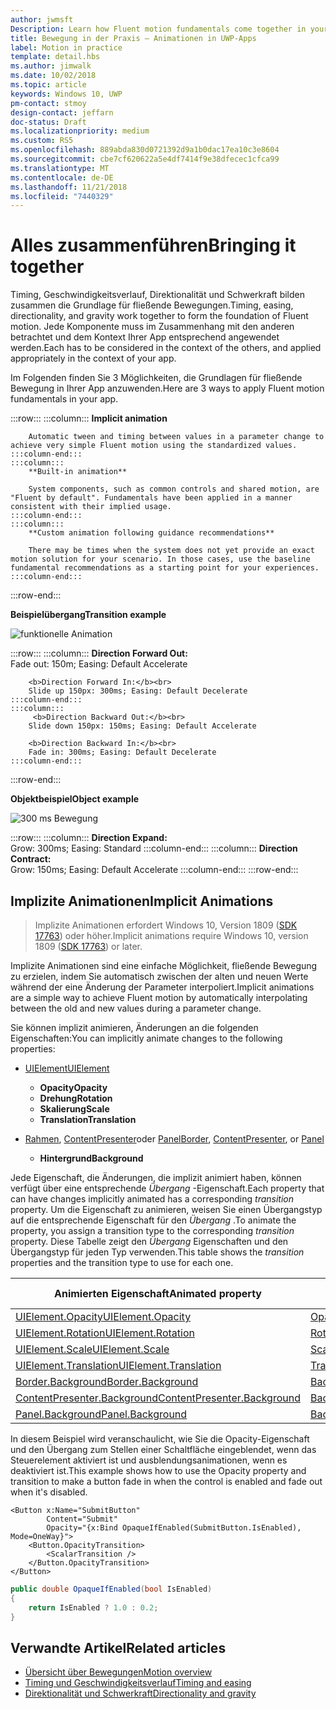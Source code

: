```yaml
---
author: jwmsft
Description: Learn how Fluent motion fundamentals come together in your app.
title: Bewegung in der Praxis – Animationen in UWP-Apps
label: Motion in practice
template: detail.hbs
ms.author: jimwalk
ms.date: 10/02/2018
ms.topic: article
keywords: Windows 10, UWP
pm-contact: stmoy
design-contact: jeffarn
doc-status: Draft
ms.localizationpriority: medium
ms.custom: RS5
ms.openlocfilehash: 889abda830d0721392d9a1b0dac17ea10c3e8604
ms.sourcegitcommit: cbe7cf620622a5e4df7414f9e38dfecec1cfca99
ms.translationtype: MT
ms.contentlocale: de-DE
ms.lasthandoff: 11/21/2018
ms.locfileid: "7440329"
---
```

# <a name="bringing-it-together"></a><span data-ttu-id="eb144-103">Alles zusammenführen</span><span class="sxs-lookup"><span data-stu-id="eb144-103">Bringing it together</span></span>

<span data-ttu-id="eb144-104">Timing, Geschwindigkeitsverlauf, Direktionalität und Schwerkraft bilden zusammen die Grundlage für fließende Bewegungen.</span><span class="sxs-lookup"><span data-stu-id="eb144-104">Timing, easing, directionality, and gravity work together to form the foundation of Fluent motion.</span></span> <span data-ttu-id="eb144-105">Jede Komponente muss im Zusammenhang mit den anderen betrachtet und dem Kontext Ihrer App entsprechend angewendet werden.</span><span class="sxs-lookup"><span data-stu-id="eb144-105">Each has to be considered in the context of the others, and applied appropriately in the context of your app.</span></span>

<span data-ttu-id="eb144-106">Im Folgenden finden Sie 3 Möglichkeiten, die Grundlagen für fließende Bewegung in Ihrer App anzuwenden.</span><span class="sxs-lookup"><span data-stu-id="eb144-106">Here are 3 ways to apply Fluent motion fundamentals in your app.</span></span>

:::row:::
    :::column:::
        **Implicit animation**

        Automatic tween and timing between values in a parameter change to achieve very simple Fluent motion using the standardized values.
    :::column-end:::
    :::column:::
        **Built-in animation**

        System components, such as common controls and shared motion, are "Fluent by default". Fundamentals have been applied in a manner consistent with their implied usage.
    :::column-end:::
    :::column:::
        **Custom animation following guidance recommendations**

        There may be times when the system does not yet provide an exact motion solution for your scenario. In those cases, use the baseline fundamental recommendations as a starting point for your experiences.
    :::column-end:::
:::row-end:::

**<span data-ttu-id="eb144-107">Beispielübergang</span><span class="sxs-lookup"><span data-stu-id="eb144-107">Transition example</span></span>**

![funktionelle Animation](images/pageRefresh.gif)

:::row:::
    :::column:::
        <b>Direction Forward Out:</b><br>
        Fade out: 150m; Easing: Default Accelerate

        <b>Direction Forward In:</b><br>
        Slide up 150px: 300ms; Easing: Default Decelerate
    :::column-end:::
    :::column:::
         <b>Direction Backward Out:</b><br>
        Slide down 150px: 150ms; Easing: Default Accelerate

        <b>Direction Backward In:</b><br>
        Fade in: 300ms; Easing: Default Decelerate
    :::column-end:::
:::row-end:::

**<span data-ttu-id="eb144-109">Objektbeispiel</span><span class="sxs-lookup"><span data-stu-id="eb144-109">Object example</span></span>**

 ![300 ms Bewegung](images/control.gif)

:::row:::
    :::column:::
        <b>Direction Expand:</b><br>
        Grow: 300ms; Easing: Standard
    :::column-end:::
    :::column:::
        <b>Direction Contract:</b><br>
        Grow: 150ms; Easing: Default Accelerate
    :::column-end:::
:::row-end:::

## <a name="implicit-animations"></a><span data-ttu-id="eb144-111">Implizite Animationen</span><span class="sxs-lookup"><span data-stu-id="eb144-111">Implicit Animations</span></span>

> <span data-ttu-id="eb144-112">Implizite Animationen erfordert Windows 10, Version 1809 ([SDK 17763](https://developer.microsoft.com/windows/downloads/windows-10-sdk)) oder höher.</span><span class="sxs-lookup"><span data-stu-id="eb144-112">Implicit animations require Windows 10, version 1809 ([SDK 17763](https://developer.microsoft.com/windows/downloads/windows-10-sdk)) or later.</span></span>


<span data-ttu-id="eb144-113">Implizite Animationen sind eine einfache Möglichkeit, fließende Bewegung zu erzielen, indem Sie automatisch zwischen der alten und neuen Werte während der eine Änderung der Parameter interpoliert.</span><span class="sxs-lookup"><span data-stu-id="eb144-113">Implicit animations are a simple way to achieve Fluent motion by automatically interpolating between the old and new values during a parameter change.</span></span>

<span data-ttu-id="eb144-114">Sie können implizit animieren, Änderungen an die folgenden Eigenschaften:</span><span class="sxs-lookup"><span data-stu-id="eb144-114">You can implicitly animate changes to the following properties:</span></span>

- [<span data-ttu-id="eb144-115">UIElement</span><span class="sxs-lookup"><span data-stu-id="eb144-115">UIElement</span></span>](/uwp/api/windows.ui.xaml.uielement)
  - **<span data-ttu-id="eb144-116">Opacity</span><span class="sxs-lookup"><span data-stu-id="eb144-116">Opacity</span></span>**
  - **<span data-ttu-id="eb144-117">Drehung</span><span class="sxs-lookup"><span data-stu-id="eb144-117">Rotation</span></span>**
  - **<span data-ttu-id="eb144-118">Skalierung</span><span class="sxs-lookup"><span data-stu-id="eb144-118">Scale</span></span>**
  - **<span data-ttu-id="eb144-119">Translation</span><span class="sxs-lookup"><span data-stu-id="eb144-119">Translation</span></span>**

- <span data-ttu-id="eb144-120">[Rahmen](/uwp/api/windows.ui.xaml.controls.border), [ContentPresenter](/uwp/api/windows.ui.xaml.controls.contentpresenter)oder [Panel](/uwp/api/windows.ui.xaml.controls.panel)</span><span class="sxs-lookup"><span data-stu-id="eb144-120">[Border](/uwp/api/windows.ui.xaml.controls.border), [ContentPresenter](/uwp/api/windows.ui.xaml.controls.contentpresenter), or [Panel](/uwp/api/windows.ui.xaml.controls.panel)</span></span>
  - **<span data-ttu-id="eb144-121">Hintergrund</span><span class="sxs-lookup"><span data-stu-id="eb144-121">Background</span></span>**

<span data-ttu-id="eb144-122">Jede Eigenschaft, die Änderungen, die implizit animiert haben, können verfügt über eine entsprechende _Übergang_ -Eigenschaft.</span><span class="sxs-lookup"><span data-stu-id="eb144-122">Each property that can have changes implicitly animated has a corresponding _transition_ property.</span></span> <span data-ttu-id="eb144-123">Um die Eigenschaft zu animieren, weisen Sie einen Übergangstyp auf die entsprechende Eigenschaft für den _Übergang_ .</span><span class="sxs-lookup"><span data-stu-id="eb144-123">To animate the property, you assign a transition type to the corresponding _transition_ property.</span></span> <span data-ttu-id="eb144-124">Diese Tabelle zeigt den _Übergang_ Eigenschaften und den Übergangstyp für jeden Typ verwenden.</span><span class="sxs-lookup"><span data-stu-id="eb144-124">This table shows the _transition_ properties and the transition type to use for each one.</span></span>

| <span data-ttu-id="eb144-125">Animierten Eigenschaft</span><span class="sxs-lookup"><span data-stu-id="eb144-125">Animated property</span></span> | <span data-ttu-id="eb144-126">Übergang-Eigenschaft</span><span class="sxs-lookup"><span data-stu-id="eb144-126">Transition property</span></span> | <span data-ttu-id="eb144-127">Implizite Übergangstyp</span><span class="sxs-lookup"><span data-stu-id="eb144-127">Implicit transition type</span></span> |
| -- | -- | -- |
| [<span data-ttu-id="eb144-128">UIElement.Opacity</span><span class="sxs-lookup"><span data-stu-id="eb144-128">UIElement.Opacity</span></span>](/uwp/api/windows.ui.xaml.uielement.opacity) | [<span data-ttu-id="eb144-129">OpacityTransition</span><span class="sxs-lookup"><span data-stu-id="eb144-129">OpacityTransition</span></span>](/uwp/api/windows.ui.xaml.uielement.opacitytransition) | [<span data-ttu-id="eb144-130">ScalarTransition</span><span class="sxs-lookup"><span data-stu-id="eb144-130">ScalarTransition</span></span>](/uwp/api/windows.ui.xaml.scalartransition) |
| [<span data-ttu-id="eb144-131">UIElement.Rotation</span><span class="sxs-lookup"><span data-stu-id="eb144-131">UIElement.Rotation</span></span>](/uwp/api/windows.ui.xaml.uielement.rotation) | [<span data-ttu-id="eb144-132">RotationTransition</span><span class="sxs-lookup"><span data-stu-id="eb144-132">RotationTransition</span></span>](/uwp/api/windows.ui.xaml.uielement.rotationtransition) | [<span data-ttu-id="eb144-133">ScalarTransition</span><span class="sxs-lookup"><span data-stu-id="eb144-133">ScalarTransition</span></span>](/uwp/api/windows.ui.xaml.scalartransition) |
| [<span data-ttu-id="eb144-134">UIElement.Scale</span><span class="sxs-lookup"><span data-stu-id="eb144-134">UIElement.Scale</span></span>](/uwp/api/windows.ui.xaml.uielement.scale) | [<span data-ttu-id="eb144-135">ScaleTransition</span><span class="sxs-lookup"><span data-stu-id="eb144-135">ScaleTransition</span></span>](/uwp/api/windows.ui.xaml.uielement.scaletransition) | [<span data-ttu-id="eb144-136">Vector3Transition</span><span class="sxs-lookup"><span data-stu-id="eb144-136">Vector3Transition</span></span>](/uwp/api/windows.ui.xaml.uielement.vector3transition) |
| [<span data-ttu-id="eb144-137">UIElement.Translation</span><span class="sxs-lookup"><span data-stu-id="eb144-137">UIElement.Translation</span></span>](/uwp/api/windows.ui.xaml.uielement.scale) | [<span data-ttu-id="eb144-138">TranslationTransition</span><span class="sxs-lookup"><span data-stu-id="eb144-138">TranslationTransition</span></span>](/uwp/api/windows.ui.xaml.uielement.translationtransition) | [<span data-ttu-id="eb144-139">Vector3Transition</span><span class="sxs-lookup"><span data-stu-id="eb144-139">Vector3Transition</span></span>](/uwp/api/windows.ui.xaml.uielement.vector3transition) |
| [<span data-ttu-id="eb144-140">Border.Background</span><span class="sxs-lookup"><span data-stu-id="eb144-140">Border.Background</span></span>](/uwp/api/windows.ui.xaml.controls.border.background) | [<span data-ttu-id="eb144-141">BackgroundTransition</span><span class="sxs-lookup"><span data-stu-id="eb144-141">BackgroundTransition</span></span>](/uwp/api/windows.ui.xaml.controls.border.backgroundtransition) | [<span data-ttu-id="eb144-142">BrushTransition</span><span class="sxs-lookup"><span data-stu-id="eb144-142">BrushTransition</span></span>](//uwp/api/windows.ui.xaml.uielement.brushtransition) |
| [<span data-ttu-id="eb144-143">ContentPresenter.Background</span><span class="sxs-lookup"><span data-stu-id="eb144-143">ContentPresenter.Background</span></span>](/uwp/api/windows.ui.xaml.controls.contentpresenter.background) | [<span data-ttu-id="eb144-144">BackgroundTransition</span><span class="sxs-lookup"><span data-stu-id="eb144-144">BackgroundTransition</span></span>](/uwp/api/windows.ui.xaml.controls.contentpresenter.backgroundtransition) | [<span data-ttu-id="eb144-145">BrushTransition</span><span class="sxs-lookup"><span data-stu-id="eb144-145">BrushTransition</span></span>](//uwp/api/windows.ui.xaml.uielement.brushtransition) |
| [<span data-ttu-id="eb144-146">Panel.Background</span><span class="sxs-lookup"><span data-stu-id="eb144-146">Panel.Background</span></span>](/uwp/api/windows.ui.xaml.controls.panel.background) | [<span data-ttu-id="eb144-147">BackgroundTransition</span><span class="sxs-lookup"><span data-stu-id="eb144-147">BackgroundTransition</span></span>](/uwp/api/windows.ui.xaml.controls.panel.backgroundtransition)  | [<span data-ttu-id="eb144-148">BrushTransition</span><span class="sxs-lookup"><span data-stu-id="eb144-148">BrushTransition</span></span>](//uwp/api/windows.ui.xaml.uielement.brushtransition) |

<span data-ttu-id="eb144-149">In diesem Beispiel wird veranschaulicht, wie Sie die Opacity-Eigenschaft und den Übergang zum Stellen einer Schaltfläche eingeblendet, wenn das Steuerelement aktiviert ist und ausblendungsanimationen, wenn es deaktiviert ist.</span><span class="sxs-lookup"><span data-stu-id="eb144-149">This example shows how to use the Opacity property and transition to make a button fade in when the control is enabled and fade out when it's disabled.</span></span>

```xaml
<Button x:Name="SubmitButton"
        Content="Submit"
        Opacity="{x:Bind OpaqueIfEnabled(SubmitButton.IsEnabled), Mode=OneWay}">
    <Button.OpacityTransition>
        <ScalarTransition />
    </Button.OpacityTransition>
</Button>
```

```csharp
public double OpaqueIfEnabled(bool IsEnabled)
{
    return IsEnabled ? 1.0 : 0.2;
}
```

## <a name="related-articles"></a><span data-ttu-id="eb144-150">Verwandte Artikel</span><span class="sxs-lookup"><span data-stu-id="eb144-150">Related articles</span></span>

- [<span data-ttu-id="eb144-151">Übersicht über Bewegungen</span><span class="sxs-lookup"><span data-stu-id="eb144-151">Motion overview</span></span>](index.md)
- [<span data-ttu-id="eb144-152">Timing und Geschwindigkeitsverlauf</span><span class="sxs-lookup"><span data-stu-id="eb144-152">Timing and easing</span></span>](timing-and-easing.md)
- [<span data-ttu-id="eb144-153">Direktionalität und Schwerkraft</span><span class="sxs-lookup"><span data-stu-id="eb144-153">Directionality and gravity</span></span>](directionality-and-gravity.md)
